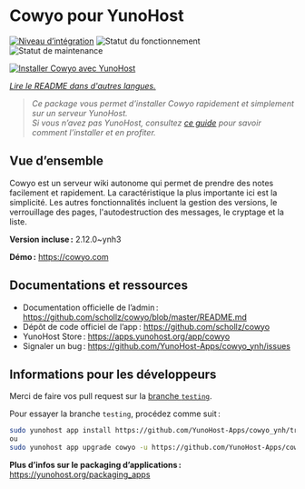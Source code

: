<!--
Nota bene : ce README est automatiquement généré par <https://github.com/YunoHost/apps/tree/master/tools/readme_generator>
Il NE doit PAS être modifié à la main.
-->

# Cowyo pour YunoHost

[![Niveau d’intégration](https://dash.yunohost.org/integration/cowyo.svg)](https://dash.yunohost.org/appci/app/cowyo) ![Statut du fonctionnement](https://ci-apps.yunohost.org/ci/badges/cowyo.status.svg) ![Statut de maintenance](https://ci-apps.yunohost.org/ci/badges/cowyo.maintain.svg)

[![Installer Cowyo avec YunoHost](https://install-app.yunohost.org/install-with-yunohost.svg)](https://install-app.yunohost.org/?app=cowyo)

*[Lire le README dans d'autres langues.](./ALL_README.md)*

> *Ce package vous permet d’installer Cowyo rapidement et simplement sur un serveur YunoHost.*  
> *Si vous n’avez pas YunoHost, consultez [ce guide](https://yunohost.org/install) pour savoir comment l’installer et en profiter.*

## Vue d’ensemble

Cowyo est un serveur wiki autonome qui permet de prendre des notes facilement et rapidement. La caractéristique la plus importante ici est la simplicité. Les autres fonctionnalités incluent la gestion des versions, le verrouillage des pages, l'autodestruction des messages, le cryptage et la liste.

**Version incluse :** 2.12.0~ynh3

**Démo :** <https://cowyo.com>
## Documentations et ressources

- Documentation officielle de l’admin : <https://github.com/schollz/cowyo/blob/master/README.md>
- Dépôt de code officiel de l’app : <https://github.com/schollz/cowyo>
- YunoHost Store : <https://apps.yunohost.org/app/cowyo>
- Signaler un bug : <https://github.com/YunoHost-Apps/cowyo_ynh/issues>

## Informations pour les développeurs

Merci de faire vos pull request sur la [branche `testing`](https://github.com/YunoHost-Apps/cowyo_ynh/tree/testing).

Pour essayer la branche `testing`, procédez comme suit :

```bash
sudo yunohost app install https://github.com/YunoHost-Apps/cowyo_ynh/tree/testing --debug
ou
sudo yunohost app upgrade cowyo -u https://github.com/YunoHost-Apps/cowyo_ynh/tree/testing --debug
```

**Plus d’infos sur le packaging d’applications :** <https://yunohost.org/packaging_apps>
